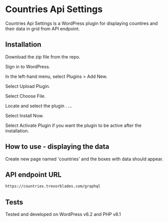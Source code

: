 # Countries Api Settings

Countries Api Settings is a WordPress plugin for displaying countires and their data in grid from API endpoint.

## Installation

Download the zip file from the repo.

Sign in to WordPress.

In the left-hand menu, select Plugins > Add New.

Select Upload Plugin.

Select Choose File.

Locate and select the plugin . ...

Select Install Now.

Select Activate Plugin if you want the plugin to be active after the installation.

## How to use - displaying the data

Create new page named 'countries' and the boxes with data should appear.

## API endpoint URL 

```bash
https://countries.trevorblades.com/graphql
```
## Tests

Tested and developed on WordPress v6.2 and PHP v8.1